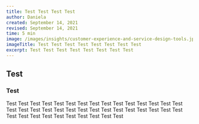 ```yaml
---
title: Test Test Test Test
author: Daniela
created: September 14, 2021
revised: September 14, 2021
time: 5 min
image: /images/insights/customer-experience-and-service-design-tools.jpg
imageTitle: Test Test Test Test Test Test Test Test
excerpt: Test Test Test Test Test Test Test Test
---
```

## Test

### Test

Test Test Test Test Test Test Test Test Test Test Test Test Test Test Test Test Test Test Test Test Test Test Test Test Test Test Test Test Test Test Test Test Test Test Test Test Test Test Test Test